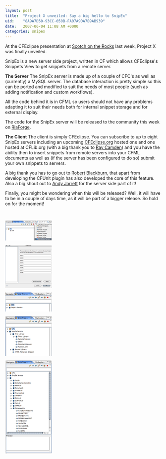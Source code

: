 ```yaml
---
layout: post
title:  "Project X unveiled: Say a big hello to SnipEx"
uid:	"8A9A7D50-93CC-050B-FA07A9DA7B9AB939"
date:   2007-06-04 11:08 AM +0000
categories: snipex
---
```

At the CFEclipse presentation at <a href="http://scotch.scottishcfug.com/">Scotch on the Rocks</a> last week, Project X was finally unveiled.

SnipEx is a new server side project, written in CF which allows CFEclipse's Snippets View to get snippets from a remote server.

<strong>The Server</strong>
The SnipEx server is made up of a couple of CFC's as well as (currently) a MySQL server. The database interaction is pretty simple so this can be ported and modified to suit the needs of most people (such as adding notification and custom workflows). 

All the code behind it is in CFML so users should not have any problems adapting it to suit their needs both for internal snippet storage and for external display. 

The code for the SnipEx server will be released to the community this week on <a href="http://www.riaforge.org/">RiaForge</a>.

<strong>The Client</strong>
The client is simply CFEclipse. You can subscribe to up to eight SnipEx servers including an upcoming <a href="http://www.cfeclipse.org/">CFEclipse.org</a> hosted one and one hosted at CFLib.org (with a big thank you to <a href="http://ray.camdenfamily.com/">Ray Camden</a>) and you have the ability then to insert snippets from remote servers into your CFML documents as well as (if the server has been configured to do so) submit your own snippets to servers.


A big thank you has to go out to <a href="http://www.rbdev.net/devblog/index.php">Robert Blackburn</a>, that apart from developing the CFUnit plugin has also developed the core of this feature. Also a big shout out to <a href="http://www.andyjarrett.co.uk/andy/blog/index.cfm">Andy Jarrett</a> for the server side part of it!


Finally, you might be wondering when this will be released? Well, it will have to be in a couple of days time, as it will be part of a bigger release. So hold on for the moment!

<br>

<a href="/blog/enclosures/snipex_1.png" target="_new"><img src="/blog/enclosures/snipex_1_thumb.png" width="150" height="65" alt="Snipex 1 Thumb" align="top"></a>

<a href="/blog/enclosures/snipex_2.png" target="_new"><img src="/blog/enclosures/snipex_2_thumb.png" width="150" height="139" alt="Snipex 2 Thumb" align="top"></a>

<a href="/blog/enclosures/snipex_3.png" target="_new"><img src="/blog/enclosures/snipex_3_thumb.png" width="150" height="61" alt="Snipex 3 Thumb" align="top"></a>

<a href="/blog/enclosures/snipex_4.png" target="_new"><img src="/blog/enclosures/snipex_4_thumb.png" width="150" height="129" alt="Snipex 4 Thumb" align="top"></a>

<a href="/blog/enclosures/snipex_5.png" target="_new"><img src="/blog/enclosures/snipex_5_thumb.png" width="150" height="300" alt="Snipex 5 Thumb" align="top"></a>